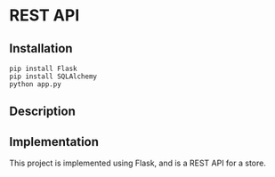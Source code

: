 # REST API

## Installation

```
pip install Flask
pip install SQLAlchemy
python app.py
```

## Description

## Implementation

This project is implemented using Flask, and is a REST API for a store.
